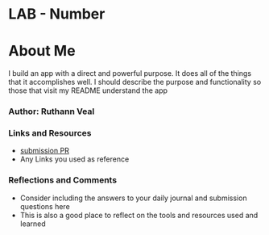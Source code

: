 # LAB - Number

# About Me

I build an app with a direct and powerful purpose. It does all of the things that it accomplishes well. I should describe the purpose and functionality so those that visit my README understand the app

### Author: Ruthann Veal

### Links and Resources

* [submission PR](http://xyz.com)
* Any Links you used as reference

### Reflections and Comments

* Consider including the answers to your daily journal and submission questions here
* This is also a good place to reflect on the tools and resources used and learned
